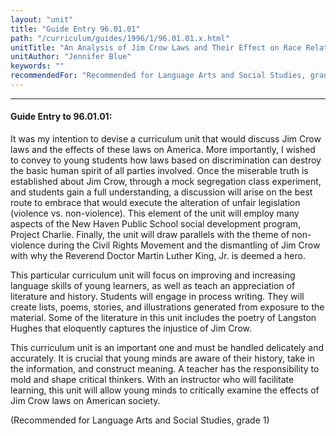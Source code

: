 ```yaml
---
layout: "unit"
title: "Guide Entry 96.01.01"
path: "/curriculum/guides/1996/1/96.01.01.x.html"
unitTitle: "An Analysis of Jim Crow Laws and Their Effect on Race Relations"
unitAuthor: "Jennifer Blue"
keywords: ""
recommendedFor: "Recommended for Language Arts and Social Studies, grade 1"
---
```

<body>
<hr/>
<h4>
Guide Entry to 96.01.01:
</h4>
It was my intention to devise a curriculum unit that would discuss Jim Crow laws and the effects of these laws on America. More importantly, I wished to convey to young students how laws based on discrimination can destroy the basic human spirit of all parties involved. Once the miserable truth is established about Jim Crow, through a mock segregation class experiment, and students gain a full understanding, a discussion will arise on the best route to embrace that would execute the alteration of unfair legislation (violence vs. non-violence). This element of the unit will employ many aspects of the New Haven Public School social development program, Project Charlie. Finally, the unit will draw parallels with the theme of non-violence during the Civil Rights Movement and the dismantling of Jim Crow with why the Reverend Doctor Martin Luther King, Jr. is deemed a hero.
<p>
This particular curriculum unit will focus on improving and increasing language skills of young learners, as well as teach an appreciation of literature and history. Students will engage in process writing. They will create lists, poems, stories, and illustrations generated from exposure to the material. Some of the literature in this unit includes the poetry of Langston Hughes that eloquently captures the injustice of Jim Crow.
</p>
<p>
This curriculum unit is an important one and must be handled delicately and accurately. It is crucial that young minds are aware of their history, take in the information, and construct meaning. A teacher has the responsibility to mold and shape critical thinkers. With an instructor who will facilitate learning, this unit will allow young minds to critically examine the effects of Jim Crow laws on American society.
</p>
<p>
(Recommended for Language Arts and Social Studies, grade 1)
</p>
</body>